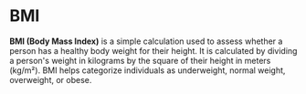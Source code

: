 # BMI
**BMI (Body Mass Index)** is a simple calculation used to assess whether a person has a healthy body weight for their height. It is calculated by dividing a person's weight in kilograms by the square of their height in meters (kg/m²). BMI helps categorize individuals as underweight, normal weight, overweight, or obese.
